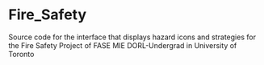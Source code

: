 # Fire_Safety
Source code for the interface that displays hazard icons and strategies for the Fire Safety Project of FASE MIE DORL-Undergrad in University of Toronto
